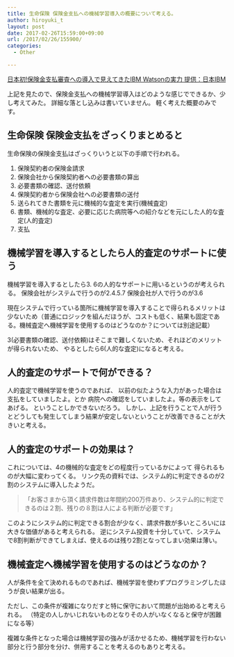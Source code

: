 ```yaml
---
title: 生命保険 保険金支払への機械学習導入の概要について考える。
author: hiroyuki_t
layout: post
date: 2017-02-26T15:59:00+09:00
url: /2017/02/26/155900/
categories:
  - Other

---
```

[日本初!保険金支払審査への導入で見えてきたIBM Watsonの実力 提供：日本IBM](http://ps.nikkei.co.jp/ibmwatson1603/p2.html)

 上記を見たので、保険金支払への機械学習導入はどのような感じでできるか、少し考えてみた。
 詳細な落とし込みは書いていません。
 軽く考えた概要のみです。

## 生命保険 保険金支払をざっくりまとめると
生命保険の保険金支払はざっくりいうと以下の手順で行われる。

1. 保険契約者の保険金請求
2. 保険会社から保険契約者への必要書類の算出
3. 必要書類の確認、送付依頼
4. 保険契約者から保険会社への必要書類の送付
5. 送られてきた書類を元に機械的な査定を実行(機械査定)
6. 書類、機械的な査定、必要に応じた病院等への紹介などを元にした人的な査定(人的査定)
7. 支払

## 機械学習を導入するとしたら人的査定のサポートに使う
機械学習を導入するとしたら3. 6の人的なサポートに用いるというのが考えられる。
保険会社がシステムで行うのが2.4.5.7
保険会社が人で行うのが3.6

現在システムで行っている箇所に機械学習を導入することで得られるメリットは少ないため（普通にロジックを組んだほうが、コストも低く、結果も固定である。機械査定へ機械学習を使用するのはどうなのか？については別途記載）

3(必要書類の確認、送付依頼)はそこまで難しくないため、それほどのメリットが得られないため、
やるとしたら6(人的な査定)になると考える。

## 人的査定のサポートで何ができる？
人的査定で機械学習を使うのであれば、
以前の似たような入力があった場合は支払をしていましたよ。とか
病院への確認をしていましたよ。等の表示をしてあげる。
ということしかできないだろう。
しかし、上記を行うことで人が行うとどうしても発生してしまう結果が安定しないということが改善できることが大きいと考える。

## 人的査定のサポートの効果は？

これについては、4の機械的な査定をどの程度行っているかによって
得られるものが大幅に変わってくる。
リンク先の資料では、システム的に判定できるのが2割のシステムに導入したようだ。

>「お客さまから頂く請求件数は年間約200万件あり、システム的に判定できるのは２割、残りの８割は人による判断が必要です」

このようにシステム的に判定できる割合が少なく、請求件数が多いところいには大きな価値があると考えられる。
逆にシステム投資を十分していて、システムで8割判断ができてしまえば、使えるのは残り2割となってしまい効果は薄い。


## 機械査定へ機械学習を使用するのはどうなのか？

人が条件を全て決めれるものであれば、機械学習を使わずプログラミングしたほうが良い結果が出る。

ただし、この条件が複雑になりだすと特に保守において問題が出始めると考えられる。
（特定の人しかいじれないものとなりその人がいなくなると保守が困難になる等）

複雑な条件となった場合は機械学習の強みが活かせるため、機械学習を行わない部分と行う部分を分け、併用することを考えるのもありと考える。
